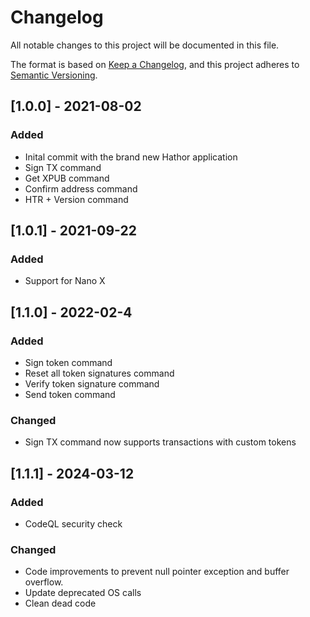 # Changelog

All notable changes to this project will be documented in this file.

The format is based on [Keep a Changelog](https://keepachangelog.com/en/1.0.0/),
and this project adheres to [Semantic Versioning](https://semver.org/spec/v2.0.0.html).

## [1.0.0] - 2021-08-02

### Added

- Inital commit with the brand new Hathor application
- Sign TX command
- Get XPUB command
- Confirm address command
- HTR + Version command

## [1.0.1] - 2021-09-22

### Added

- Support for Nano X

## [1.1.0] - 2022-02-4

### Added

- Sign token command
- Reset all token signatures command
- Verify token signature command
- Send token command

### Changed

- Sign TX command now supports transactions with custom tokens

## [1.1.1] - 2024-03-12

### Added

- CodeQL security check

### Changed

- Code improvements to prevent null pointer exception and buffer overflow.
- Update deprecated OS calls
- Clean dead code
